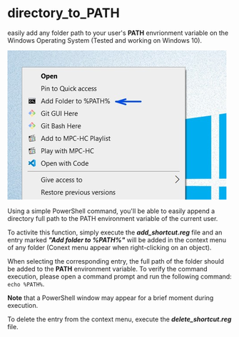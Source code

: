 # directory_to_PATH
easily add any folder path to your user's __PATH__ envrionment variable on the Windows Operating System (Tested and working on Windows 10).

![Context Menu Example](./context_menu.jpg)

Using a simple PowerShell command, you'll be able to easily append a directory full path to the PATH environment variable of the current user.

To activite this function, simply execute the __*add_shortcut.reg*__ file and an entry marked __*"Add folder to %PATH%"*__ will be added in the context menu of any folder (Conext menu appear when right-clicking on an object).

When selecting the corresponding entry, the full path of the folder should be added to the __PATH__ environment variable. To verify the command execution, please open a command prompt and run the following command: `echo %PATH%`.

__Note__ that a PowerShell window may appear for a brief moment during execution.

To delete the entry from the context menu, execute the __*delete_shortcut.reg*__ file.
